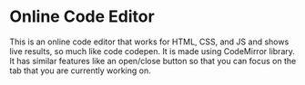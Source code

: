 # Online Code Editor

This is an online code editor that works for HTML, CSS, and JS and shows live results, so much like code codepen.
It is made using CodeMirror library.
It has similar features like an open/close button so that you can focus on the tab that you are currently working on.
